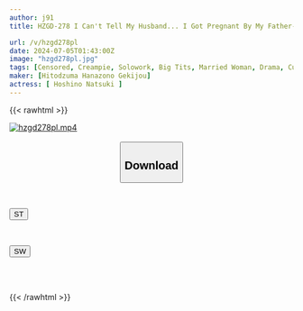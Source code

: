 ```yaml
---
author: j91
title: HZGD-278 I Can't Tell My Husband... I Got Pregnant By My Father-in-law's Quick Creampie - A Busty Wife Who Became Addicted To Carnal Desires - Natsuzuki Hoshino

url: /v/hzgd278pl
date: 2024-07-05T01:43:00Z
image: "hzgd278pl.jpg"
tags: [Censored, Creampie, Solowork, Big Tits, Married Woman, Drama, Cuckold	]
maker: [Hitodzuma Hanazono Gekijou]
actress: [ Hoshino Natsuki ]
---
```



{{< rawhtml >}}

<div class="video" data-videoid="B7vKxmYVwdUGZJ">
    <a href="javascript:;">
        <img src="/v/hzgd278pl/hzgd278pl.jpg" width="WIDTH" height="HEIGHT" alt="hzgd278pl.mp4" loading="lazy">
    </a>
</div>

<script type="text/javascript" src="https://j91.asia/asset/on-demand-st.js"></script>

<br>
  <link rel="stylesheet" href="https://j91.asia/asset/bs5.css">
  
  <center>
  <button class="btn btn-primary" type="button" data-bs-toggle="collapse" data-bs-target=".multi-collapse" aria-expanded="false" aria-controls="multiCollapseExample1 multiCollapseExample2"><h2>Download</h2></button></center>
</p>
<div class="row">
  <div class="col">
    <div class="collapse multi-collapse" id="multiCollapseExample1">
      <div class="card card-body">
	      	      <br>
<div class="buttons">  
<p><a href="/v/hzgd278pl/st.html" target="_blank"><button class="btn-hover color-3"><i class="fa fa-download"></i> ST</button></a></p></div>
    </div>
  </div>
</div>
  <div class="col">
    <div class="collapse multi-collapse" id="multiCollapseExample2">
      <div class="card card-body">
	      <br>
<div class="buttons">
<p><a href="/v/hzgd278pl/sw.html" target="_blank"><button class="btn-hover color-2"><i class="fa fa-download"></i> SW</button></a></p></div>
<br><br>
      </div>
    </div>
  </div>
</div>

{{< /rawhtml >}}